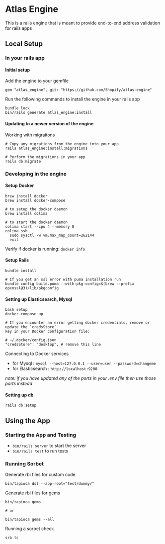 # Atlas Engine

This is a rails engine that is meant to provide end-to-end address validation for rails apps

## Local Setup

### In your rails app

#### Initial setup
Add the engine to your gemfile
```
gem "atlas_engine", git: "https://github.com/Shopify/atlas-engine"
```

Run the following commands to install the engine in your rails app

```
bundle lock
bin/rails generate atlas_engine:install
```

#### Updating to a newer version of the engine

Working with migraitons
```
# Copy any migrations from the engine into your app
rails atlas_engine:install:migrations

# Perform the migrations in your app
rails db:migrate
```

### Developing in the engine

#### Setup Docker

```
brew install docker
brew install docker-compose

# to setup the docker daemon
brew install colima

# to start the docker daemon
colima start --cpu 4 --memory 8
colima ssh
  sudo sysctl -w vm.max_map_count=262144
  exit

```

Verify if docker is running: `docker info`

#### Setup Rails

```
bundle install

# If you get an ssl error with puma installation run
bundle config build.puma --with-pkg-config=$(brew --prefix openssl@3)/lib/pkgconfig
```

#### Setting up Elasticsearch, Mysql

```
bash setup
docker-compose up

# If you encounter an error getting docker credentials, remove or update the `credsStore`
key in your Docker configuration file:

# ~/.docker/config.json
"credsStore": "desktop", # remove this line
```

Connecting to Docker services
  * for Mysql : `mysql --host=127.0.0.1 --user=user --password=changeme`
  * for Elasticsearch : `http://localhost:9200`

  _note: if you have updated any of the ports in your .env file then use those ports instead_


#### Setting up db
```
rails db:setup
```

## Using the App

### Starting the App and Testing
  * `bin/rails server` to start the server
  * `bin/rails test` to run tests

### Running Sorbet

Generate rbi files for custom code
```
bin/tapioca dsl --app-root="test/dummy/"
```

Generate rbi files for gems
```
bin/tapioca gems

# or

bin/tapioca gems --all
```

Running a sorbet check
```
srb tc
```
